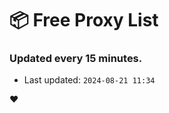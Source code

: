 # :package: Free Proxy List
### Updated every 15 minutes.

- Last updated: `2024-08-21 11:34`

:heart:
